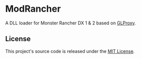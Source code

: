 # ModRancher

A DLL loader for Monster Rancher DX 1 & 2 based on [GLProxy](https://github.com/glampert/GLProxy).

## License

This project's source code is released under the [MIT License](http://opensource.org/licenses/MIT).
